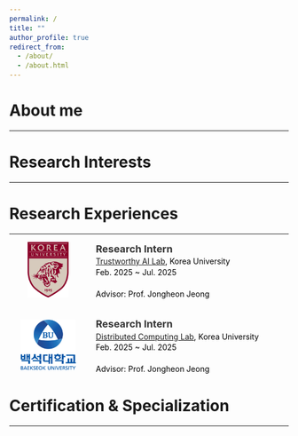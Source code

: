 ```yaml
---
permalink: /
title: ""
author_profile: true
redirect_from: 
  - /about/
  - /about.html
---
```


About me
======
---

Research Interests
======
---

Research Experiences
======
---

<div style="display: flex; gap: 36px; align-items: flex-start; margin-bottom: 32px;">
  <img src="/images/korea.png" alt="Korea University"
       style="width: 100px; height: 100px; object-fit: contain; margin-left: 20px;">

  <div style="font-size: 14px; line-height: 1.4; color: #000;">
    <strong style="font-size: 18px; color: #333;">Research Intern</strong><br>
    <a href="연구실_홈페이지_주소" target="_blank" class="lab-link">Trustworthy AI Lab</a>, Korea University<br>
    Feb. 2025 ~ Jul. 2025<br>
    <br>
    Advisor: Prof. Jongheon Jeong
  </div>
</div>

<div style="display: flex; gap: 36px; align-items: flex-start; margin-bottom: 32px;">
  <img src="/images/baek_university.png" alt="BAEKSEOK University"
       style="width: 100px; height: 100px; object-fit: contain; margin-left: 20px;">

  <div style="font-size: 14px; line-height: 1.4; color: #000;">
    <strong style="font-size: 18px; color: #333;">Research Intern</strong><br>
    <a href="연구실_홈페이지_주소" target="_blank" class="lab-link">Distributed Computing Lab</a>, Korea University<br>
    Feb. 2025 ~ Jul. 2025<br>
    <br>
    Advisor: Prof. Jongheon Jeong
  </div>
</div>

Certification & Specialization
======
---
